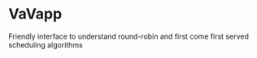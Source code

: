 # VaVapp
Friendly interface to understand round-robin and first come first served scheduling algorithms
